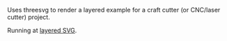 Uses threesvg to render a layered example for a craft cutter (or CNC/laser cutter) project.

Running at [layered SVG](https://threesvg.tracygardner.repl.co).

